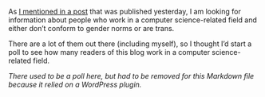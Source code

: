 As [I mentioned in a post](https://www.the-beskirted-man.com/general/does-anyone-work-in-a-tech-related-field-i-need-your-help/) that was published yesterday, I am looking for information about people who work in a computer science-related field and either don’t conform to gender norms or are trans.

There are a lot of them out there (including myself), so I thought I’d start a poll to see how many readers of this blog work in a computer science-related field.

*There used to be a poll here, but had to be removed for this Markdown file because it relied on a WordPress plugin.*